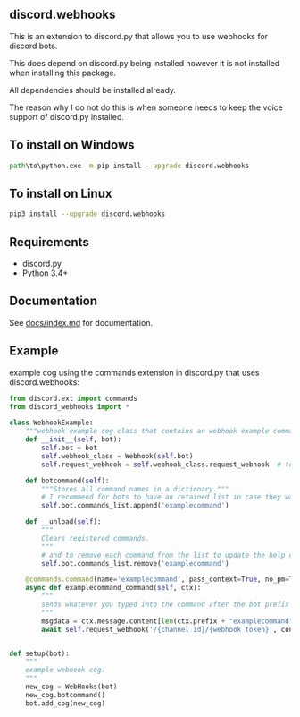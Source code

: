 ## discord.webhooks

This is an extension to discord.py that allows you to use webhooks for discord bots.

This does depend on discord.py being installed however it is not installed when installing this package.

All dependencies should be installed already.

The reason why I do not do this is when someone needs to keep the voice support of discord.py installed.

## To install on Windows

```cmd
path\to\python.exe -m pip install --upgrade discord.webhooks
```

## To install on Linux

```sh
pip3 install --upgrade discord.webhooks
```

## Requirements

- discord.py
- Python 3.4+

## Documentation

See [docs/index.md](docs/index.md) for documentation.

## Example

example cog using the commands extension in discord.py that uses discord.webhooks:

```py
from discord.ext import commands
from discord_webhooks import *

class WebhookExample:
    """webhook example cog class that contains an webhook example command."""
    def __init__(self, bot):
        self.bot = bot
        self.webhook_class = Webhook(self.bot)
        self.request_webhook = self.webhook_class.request_webhook  # to request an webhook.

    def botcommand(self):
        """Stores all command names in a dictionary."""
        # I recommend for bots to have an retained list in case they want to make their own help command.
        self.bot.commands_list.append('examplecommand')

    def __unload(self):
        """
        Clears registered commands.
        """
        # and to remove each command from the list to update the help command when cogs are unloaded.
        self.bot.commands_list.remove('examplecommand')

    @commands.command(name='examplecommand', pass_context=True, no_pm=True)
    async def examplecommand_command(self, ctx):
        """
        sends whatever you typed into the command after the bot prefix + 'examplecommand' via webhook.
        """
        msgdata = ctx.message.content[len(ctx.prefix + "examplecommand"):].strip()
        await self.request_webhook('/{channel id}/{webhook token}', content=msgdata)


def setup(bot):
    """
    example webhook cog.
    """
    new_cog = WebHooks(bot)
    new_cog.botcommand()
    bot.add_cog(new_cog)
```
